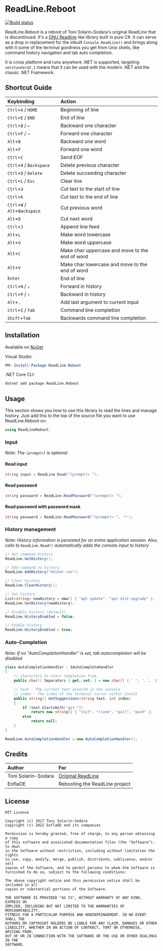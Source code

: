 # ReadLine.Reboot

[![Build status](https://ci.appveyor.com/api/projects/status/twc6ovqb6cc8s184?svg=true)](https://ci.appveyor.com/project/EoflaOE/readline-reboot)

ReadLine.Reboot is a reboot of Toni Solarin-Sodara's original ReadLine that is discontinued. It's a [GNU Readline](https://en.wikipedia.org/wiki/GNU_Readline) like library built in pure C#. It can serve as a drop in replacement for the inbuilt `Console.ReadLine()` and brings along with it some of the terminal goodness you get from Unix shells, like command history navigation and tab auto completion.

It is cross platform and runs anywhere .NET is supported, targeting `netstandard2.1` means that it can be used with the modern .NET and the classic .NET Framework.

## Shortcut Guide

| Keybinding                     | Action                                          |
|:-------------------------------|:------------------------------------------------|
| `Ctrl`+`A` / `HOME`            | Beginning of line                               |
| `Ctrl`+`E` / `END`             | End of line                                     |
| `Ctrl`+`B` / `←`               | Backward one character                          |
| `Ctrl`+`F` / `→`               | Forward one character                           |
| `Alt`+`B`                      | Backward one word                               |
| `Alt`+`F`                      | Forward one word                                |
| `Ctrl`+`C`                     | Send EOF                                        |
| `Ctrl`+`H` / `Backspace`       | Delete previous character                       |
| `Ctrl`+`D` / `Delete`          | Delete succeeding character                     |
| `Ctrl`+`L` / `Esc`             | Clear line                                      |
| `Ctrl`+`U`                     | Cut text to the start of line                   |
| `Ctrl`+`K`                     | Cut text to the end of line                     |
| `Ctrl`+`W` / `Alt`+`Backspace` | Cut previous word                               |
| `Alt`+`D`                      | Cut next word                                   |
| `Ctrl`+`J`                     | Append line feed                                |
| `Alt`+`L`                      | Make word lowercase                             |
| `Alt`+`U`                      | Make word uppercase                             |
| `Alt`+`C`                      | Make char uppercase and move to the end of word |
| `Alt`+`V`                      | Make char lowercase and move to the end of word |
| `Enter`                        | End of line                                     |
| `Ctrl`+`N` / `↓`               | Forward in history                              |
| `Ctrl`+`P` / `↑`               | Backward in history                             |
| `Alt`+`.`                      | Add last argument to current input              |
| `Ctrl`+`I` / `Tab`             | Command line completion                         |
| `Shift`+`Tab`                  | Backwards command line completion               |

## Installation

Available on [NuGet](https://www.nuget.org/packages/ReadLine.Reboot/)

Visual Studio:

```powershell
PM> Install-Package ReadLine.Reboot
```

.NET Core CLI:

```bash
dotnet add package ReadLine.Reboot
```

## Usage

This section shows you how to use this library to read the lines and manage history. Just add this to the top of the source file you want to use ReadLine.Reboot on:

```csharp
using ReadLineReboot;
```

### Input

_Note: The `(prompt>)` is  optional_

#### Read input

```csharp
string input = ReadLine.Read("(prompt)> ");
```

#### Read password

```csharp
string password = ReadLine.ReadPassword("(prompt)> ");
```

#### Read password with password mask

```csharp
string password = ReadLine.ReadPassword("(prompt)> ", '*');
```

### History management

_Note: History information is persisted for an entire application session. Also, calls to `ReadLine.Read()` automatically adds the console input to history_

```csharp
// Get command history
ReadLine.GetHistory();

// Add command to history
ReadLine.AddHistory("dotnet run");

// Clear history
ReadLine.ClearHistory();

// Set history
List<string> newHistory = new() { "apt update", "apt dist-upgrade" };
ReadLine.SetHistory(newHistory);

// Disable history (default)
ReadLine.HistoryEnabled = false;

// Enable history
ReadLine.HistoryEnabled = true;
```

### Auto-Completion

_Note: If no "AutoCompletionHandler" is set, tab autocompletion will be disabled_

```csharp
class AutoCompletionHandler : IAutoCompleteHandler
{
    // characters to start completion from
    public char[] Separators { get; set; } = new char[] { ' ', '.', '/' };

    // text - The current text entered in the console
    // index - The index of the terminal cursor within {text}
    public string[] GetSuggestions(string text, int index)
    {
        if (text.StartsWith("git "))
            return new string[] { "init", "clone", "pull", "push" };
        else
            return null;
    }
}

ReadLine.AutoCompletionHandler = new AutoCompletionHandler();
```

## Credits

| Author              | For                                                      |
|:--------------------|:---------------------------------------------------------|
| Toni Solarin-Sodara | [Original ReadLine](https://github.com/tonerdo/readline) |
| EoflaOE             | Rebooting the ReadLine project                           |

## License

```
MIT License

Copyright (c) 2017 Toni Solarin-Sodara
Copyright (c) 2022 EoflaOE and its companies

Permission is hereby granted, free of charge, to any person obtaining a copy
of this software and associated documentation files (the "Software"), to deal
in the Software without restriction, including without limitation the rights
to use, copy, modify, merge, publish, distribute, sublicense, and/or sell
copies of the Software, and to permit persons to whom the Software is
furnished to do so, subject to the following conditions:

The above copyright notice and this permission notice shall be included in all
copies or substantial portions of the Software.

THE SOFTWARE IS PROVIDED "AS IS", WITHOUT WARRANTY OF ANY KIND, EXPRESS OR
IMPLIED, INCLUDING BUT NOT LIMITED TO THE WARRANTIES OF MERCHANTABILITY,
FITNESS FOR A PARTICULAR PURPOSE AND NONINFRINGEMENT. IN NO EVENT SHALL THE
AUTHORS OR COPYRIGHT HOLDERS BE LIABLE FOR ANY CLAIM, DAMAGES OR OTHER
LIABILITY, WHETHER IN AN ACTION OF CONTRACT, TORT OR OTHERWISE, ARISING FROM,
OUT OF OR IN CONNECTION WITH THE SOFTWARE OR THE USE OR OTHER DEALINGS IN THE
SOFTWARE.
```
